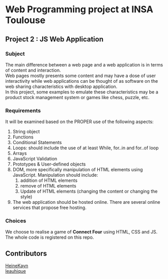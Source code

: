 # Web Programming project at INSA Toulouse
## Project 2 :  JS Web Application

### Subject
The main difference between a web page and a web application is in terms of content and interaction.  
Web pages mostly presents some content and may have a dose of user interactivity while web applications can be thought of as software on the web sharing characteristics with desktop application.  
In this project, some examples to emulate these characteristics may be a product stock management system or games like chess, puzzle, etc.  

### Requirements
It will be examined based on the PROPER use of the following aspects:
1. String object
2. Functions
3. Conditional Statements
4. Loops: should include the use of at least While, for..in and for..of loop
5. Arrays
6. JavaScript Validation
7. Prototypes & User-defined objects
8. DOM, more specifically manipulation of HTML elements using JavaScript. Manipulation
should include:
    1. addition of HTML elements
    2. remove of HTML elements
    3. Update of HTML elements (changing the content or changing the style)
9. The web application should be hosted online. There are several online services that propose
free hosting.

### Choices
We choose to realise a game of **Connect Four** using HTML, CSS and JS.  
The whole code is registered on this repo.  

## Contributors
[HeineKayn](https://github.com/HeineKayn)  
[leauhique](https://github.com/leauhique)
